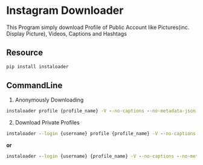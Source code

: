 # Instagram Downloader

This Program simply download Profile of Public Account like Pictures(inc. Display Picture), Videos, Captions and Hashtags
## Resource
````python
pip install instaloader
````

## CommandLine

1. Anonymously Downloading  
````cmd
instaloader profile {profile_name} -V --no-captions --no-metadata-json --no-compress-json
````

2. Download Private Profiles
````cmd
instaloader --login {username} profile {profile_name} -V --no-captions --no-metadata-json --no-compress-json  
````
**or**
````cmd
instaloader --login {username} {profile_name} -V --no-captions --no-metadata-json --no-compress-json  
````
